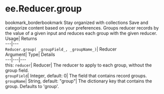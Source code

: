  
#  ee.Reducer.group 
bookmark_borderbookmark Stay organized with collections  Save and categorize content based on your preferences.
Groups reducer records by the value of a given input and reduces each group with the given reducer. 
Usage| Returns  
---|---  
`Reducer.group( _groupField_, _groupName_)`| Reducer  
Argument| Type| Details  
---|---|---  
this: `reducer`| Reducer| The reducer to apply to each group, without the group field.  
`groupField`| Integer, default: 0| The field that contains record groups.  
`groupName`| String, default: "group"| The dictionary key that contains the group. Defaults to 'group'.  
